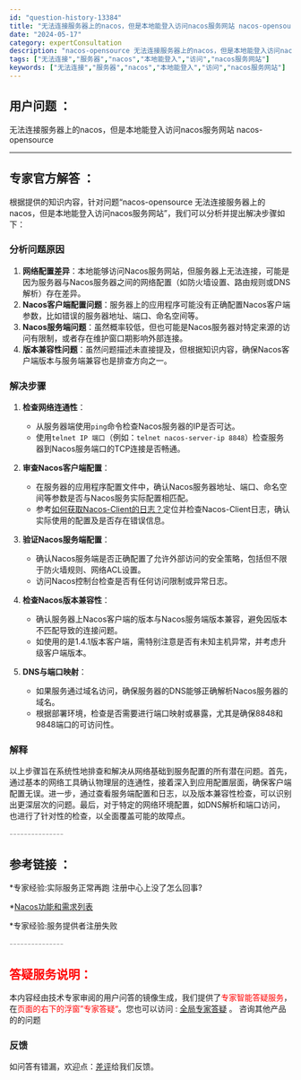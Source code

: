 ```yaml
---
id: "question-history-13384"
title: "无法连接服务器上的nacos，但是本地能登入访问nacos服务网站 nacos-opensource"
date: "2024-05-17"
category: expertConsultation
description: "nacos-opensource 无法连接服务器上的nacos，但是本地能登入访问nacos服务网站"
tags: ["无法连接","服务器","nacos","本地能登入","访问","nacos服务网站"]
keywords: ["无法连接","服务器","nacos","本地能登入","访问","nacos服务网站"]
---
```


## 用户问题 ： 
 无法连接服务器上的nacos，但是本地能登入访问nacos服务网站 nacos-opensource 

---------------
## 专家官方解答 ：

根据提供的知识内容，针对问题“nacos-opensource 无法连接服务器上的nacos，但是本地能登入访问nacos服务网站”，我们可以分析并提出解决步骤如下：

### 分析问题原因

1. **网络配置差异**：本地能够访问Nacos服务网站，但服务器上无法连接，可能是因为服务器与Nacos服务器之间的网络配置（如防火墙设置、路由规则或DNS解析）存在差异。
2. **Nacos客户端配置问题**：服务器上的应用程序可能没有正确配置Nacos客户端参数，比如错误的服务器地址、端口、命名空间等。
3. **Nacos服务端问题**：虽然概率较低，但也可能是Nacos服务器对特定来源的访问有限制，或者存在维护窗口期影响外部连接。
4. **版本兼容性问题**：虽然问题描述未直接提及，但根据知识内容，确保Nacos客户端版本与服务端兼容也是排查方向之一。

### 解决步骤

1. **检查网络连通性**：
    - 从服务器端使用`ping`命令检查Nacos服务器的IP是否可达。
    - 使用`telnet IP 端口`（例如：`telnet nacos-server-ip 8848`）检查服务器到Nacos服务端口的TCP连接是否畅通。
    
2. **审查Nacos客户端配置**：
    - 在服务器的应用程序配置文件中，确认Nacos服务器地址、端口、命名空间等参数是否与Nacos服务实际配置相匹配。
    - 参考[如何获取Nacos-Client的日志？](https://aliyuque.antfin.com/ozb6sn/nacos-opensource/ci3i97p07s73tewg)定位并检查Nacos-Client日志，确认实际使用的配置及是否存在错误信息。
    
3. **验证Nacos服务端配置**：
    - 确认Nacos服务端是否正确配置了允许外部访问的安全策略，包括但不限于防火墙规则、网络ACL设置。
    - 访问Nacos控制台检查是否有任何访问限制或异常日志。
    
4. **检查Nacos版本兼容性**：
    - 确认服务器上Nacos客户端的版本与Nacos服务端版本兼容，避免因版本不匹配导致的连接问题。
    - 如使用的是1.4.1版本客户端，需特别注意是否有未知主机异常，并考虑升级客户端版本。

5. **DNS与端口映射**：
    - 如果服务通过域名访问，确保服务器的DNS能够正确解析Nacos服务器的域名。
    - 根据部署环境，检查是否需要进行端口映射或暴露，尤其是确保8848和9848端口的可访问性。

### 解释

以上步骤旨在系统性地排查和解决从网络基础到服务配置的所有潜在问题。首先，通过基本的网络工具确认物理层的连通性，接着深入到应用配置层面，确保客户端配置无误。进一步，通过查看服务端配置和日志，以及版本兼容性检查，可以识别出更深层次的问题。最后，对于特定的网络环境配置，如DNS解析和端口访问，也进行了针对性的检查，以全面覆盖可能的故障点。


<font color="#949494">---------------</font> 


## 参考链接 ：

*专家经验:实际服务正常再跑 注册中心上没了怎么回事? 
 
 *[Nacos功能和需求列表](https://nacos.io/docs/latest/archive/feature-list)
 
 *专家经验:服务提供者注册失败 


 <font color="#949494">---------------</font> 
 


## <font color="#FF0000">答疑服务说明：</font> 

本内容经由技术专家审阅的用户问答的镜像生成，我们提供了<font color="#FF0000">专家智能答疑服务</font>，在<font color="#FF0000">页面的右下的浮窗”专家答疑“</font>。您也可以访问 : [全局专家答疑](https://opensource.alibaba.com/chatBot) 。 咨询其他产品的的问题

### 反馈
如问答有错漏，欢迎点：[差评](https://ai.nacos.io/user/feedbackByEnhancerGradePOJOID?enhancerGradePOJOId=13879)给我们反馈。
